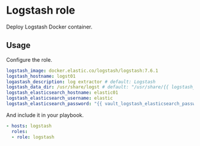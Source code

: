 # Logstash role

Deploy Logstash Docker container.

## Usage

Configure the role.

```yml
logstash_image: docker.elastic.co/logstash/logstash:7.6.1
logstash_hostname: logst01
logastash_description: log extractor # default: Logstash
logstash_data_dir: /usr/share/logst # default: "/usr/share/{{ logstash_hostname }}"
logstash_elasticsearch_hostname: elastic01
logstash_elasticsearch_username: elastic
logstash_elasticsearch_password: "{{ vault_logstash_elasticsearch_password }}"
```

And include it in your playbook.

```yml
- hosts: logstash
  roles:
  - role: logstash
```
